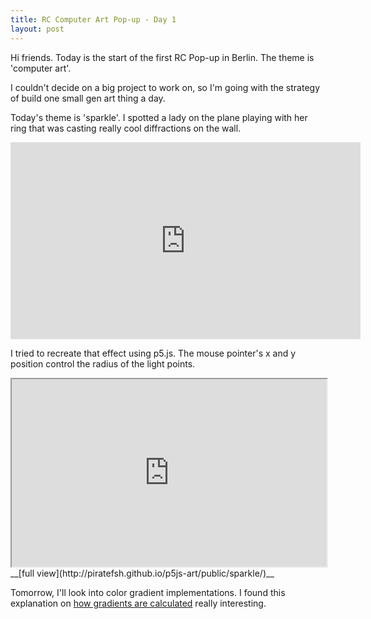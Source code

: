 ```yaml
---
title: RC Computer Art Pop-up - Day 1
layout: post
---
```


Hi friends. Today is the start of the first RC Pop-up in Berlin. The theme is 'computer art'.

I couldn't decide on a big project to work on, so I'm going with the strategy of build one small gen art thing a day.

Today's theme is 'sparkle'. I spotted a lady on the plane playing with her ring that was casting really cool diffractions on the wall.

<iframe width="560" height="315" src="https://www.youtube.com/embed/ID68ahub108" frameborder="0" allowfullscreen></iframe>

I tried to recreate that effect using p5.js. The mouse pointer's x and y position control the radius of the light points.

<iframe src="http://piratefsh.github.io/p5js-art/public/sparkle/" width="100%" height="300"></iframe>
__[full view](http://piratefsh.github.io/p5js-art/public/sparkle/)__

Tomorrow, I'll look into color gradient implementations. I found this explanation on [how gradients are calculated](https://stackoverflow.com/a/39924008) really interesting.

